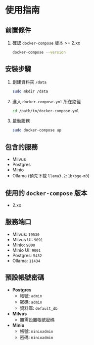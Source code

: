 # 使用指南

## 前置條件
1. 確認 `docker-compose` 版本 >= 2.xx
    ```bash
    docker-compose --version
    ```

## 安裝步驟
1. 創建資料夾 `/data`
    ```bash
    sudo mkdir /data
    ```

2. 進入 `docker-compose.yml` 所在路徑
    ```bash
    cd /path/to/docker-compose.yml
    ```

3. 啟動服務
    ```bash
    sudo docker-compose up
    ```

## 包含的服務
- Milvus
- Postgres
- Minio
- Ollama (預先下載 `llama3.2:1b+bge-m3`)

## 使用的 `docker-compose` 版本
- 2.xx

## 服務端口
- Milvus: `19530`
- Milvus UI: `9091`
- Minio: `9000`
- Minio UI: `9001`
- Postgres: `5432`
- Ollama: `11434`

## 預設帳號密碼
- **Postgres**
    - 帳號: `admin`
    - 密碼: `admin`
    - 資料庫: `default_db`
- **Milvus**
    - 無需設置帳號密碼
- **Minio**
    - 帳號: `minioadmin`
    - 密碼: `minioadmin`

